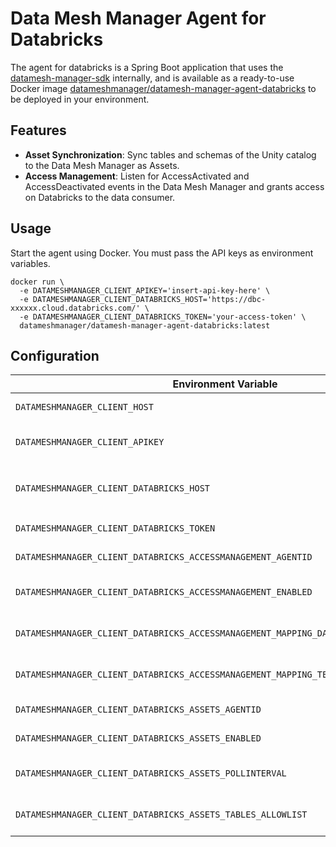 Data Mesh Manager Agent for Databricks
===

The agent for databricks is a Spring Boot application that uses the [datamesh-manager-sdk](https://github.com/datamesh-manager/datamesh-manager-sdk) internally, and is available as a ready-to-use Docker image [datameshmanager/datamesh-manager-agent-databricks](https://hub.docker.com/repository/docker/datameshmanager/datamesh-manager-agent-databricks) to be deployed in your environment.

## Features

- **Asset Synchronization**: Sync tables and schemas of the Unity catalog to the Data Mesh Manager as Assets. 
- **Access Management**: Listen for AccessActivated and AccessDeactivated events in the Data Mesh Manager and grants access on Databricks to the data consumer.

## Usage

Start the agent using Docker. You must pass the API keys as environment variables.

```
docker run \
  -e DATAMESHMANAGER_CLIENT_APIKEY='insert-api-key-here' \
  -e DATAMESHMANAGER_CLIENT_DATABRICKS_HOST='https://dbc-xxxxxx.cloud.databricks.com/' \
  -e DATAMESHMANAGER_CLIENT_DATABRICKS_TOKEN='your-access-token' \
  datameshmanager/datamesh-manager-agent-databricks:latest
```

## Configuration

| Environment Variable                                                         | Default Value                      | Description                                                                            |
|------------------------------------------------------------------------------|------------------------------------|----------------------------------------------------------------------------------------|
| `DATAMESHMANAGER_CLIENT_HOST`                                                | `https://api.datamesh-manager.com` | Base URL of the Data Mesh Manager API.                                                 |
| `DATAMESHMANAGER_CLIENT_APIKEY`                                              |                                    | API key for authenticating requests to the Data Mesh Manager.                          |
| `DATAMESHMANAGER_CLIENT_DATABRICKS_HOST`                                     |                                    | Databricks workspace host URL in the form of `https://dbc-xxxxxx.cloud.databricks.com/`.                                         |
| `DATAMESHMANAGER_CLIENT_DATABRICKS_TOKEN`                                    |                                    | Personal access token for authenticating with Databricks.                              |
| `DATAMESHMANAGER_CLIENT_DATABRICKS_ACCESSMANAGEMENT_AGENTID`                 | `databricks-access-management`     | Identifier for the Databricks access management agent.                                 |
| `DATAMESHMANAGER_CLIENT_DATABRICKS_ACCESSMANAGEMENT_ENABLED`                 | `true`                             | Indicates whether Databricks access management is enabled.                             |
| `DATAMESHMANAGER_CLIENT_DATABRICKS_ACCESSMANAGEMENT_MAPPING_DATAPRODUCT_CUSTOMFIELD` | `databricksServicePrincipal`       | Custom field mapping for Databricks service principals in data products.               |
| `DATAMESHMANAGER_CLIENT_DATABRICKS_ACCESSMANAGEMENT_MAPPING_TEAM_CUSTOMFIELD`       | `databricksServicePrincipal`       | Custom field mapping for Databricks service principals in teams.                       |
| `DATAMESHMANAGER_CLIENT_DATABRICKS_ASSETS_AGENTID`                           | `databricks-assets`                | Identifier for the Databricks assets agent.                                            |
| `DATAMESHMANAGER_CLIENT_DATABRICKS_ASSETS_ENABLED`                           | `true`                             | Indicates whether Databricks asset tracking is enabled.                                |
| `DATAMESHMANAGER_CLIENT_DATABRICKS_ASSETS_POLLINTERVAL`                      | `PT5S`                             | Polling interval for Databricks asset updates, in ISO 8601 duration format.            |
| `DATAMESHMANAGER_CLIENT_DATABRICKS_ASSETS_TABLES_ALLOWLIST`                  | `*`                                | List of allowed tables for Databricks asset tracking (wildcard `*` allows all tables). |
